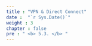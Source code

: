 ```yaml
---
title : "VPN & Direct Connect"
date :  "`r Sys.Date()`" 
weight : 3
chapter : false
pre : " <b> 5.3. </b> "
---
```

